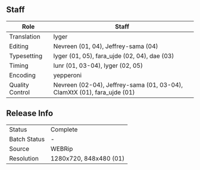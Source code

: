 ## Staff

| Role            | Staff                                                                    |
|-----------------|--------------------------------------------------------------------------|
| Translation     | lyger                                                                    |
| Editing         | Nevreen (01, 04), Jeffrey-sama (04)                                      |
| Typesetting     | lyger (01, 05), fara\_ujde (02, 04), dae (03)                            |
| Timing          | lunr (01, 03-04), lyger (02, 05)                                         |
| Encoding        | yepperoni                                                                |
| Quality Control | Nevreen (02-04), Jeffrey-sama (01, 03-04), ClamXtX (01), fara\_ujde (01) |

## Release Info

|              |                        |
|--------------|------------------------|
| Status       | Complete               |
| Batch Status | -                      |
| Source       | WEBRip                 |
| Resolution   | 1280x720, 848x480 (01) |

